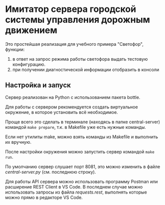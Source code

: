 # Имитатор сервера городской системы управления дорожным движением

Это простейшая реализация для учебного примера "Светофор", функции:
1. в ответ на запрос режима работы светофора выдать тестовую конфигурацию.
2. при получении диагностической информации отобразить в консоли

## Настройка и запуск

Сервер реализован на Python с использованием пакета bottle.

Для работы с сервером рекомендуется создать виртуальное окружение, в которое установить всё необходимое.

Проще всего это сделать в терминале (находясь в папке central-server) командой `make prepare`, т.к. в Makefile уже есть нужные команды.

Если нет утилиты make, можно взять команды из Makefile и выполнить их вручную.

После настройки окружения можно запустить сервер командой `make run`.

По умолчанию сервер слушает порт 8081, это можно изменить в файле _central-server.py_ (см. последнюю строку).

Для работы API сервера можно использовать программу Postman или расширение REST Client в VS Code. В последнем случае можно использовать запросы из файла _requests.rest_, выполнять которые можно прямо в редакторе VS Code.